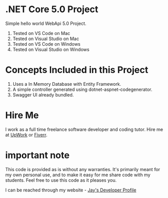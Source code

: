 # .NET Core 5.0 Project

Simple hello world WebApi 5.0 Project. 

1. Tested on VS Code on Mac
1. Tested on Visual Studio on Mac
1. Tested on VS Code on Windows
1. Tested on Visual Studio on Windows

# Concepts Included in this Project

1. Uses a In Memory Database with Entity Framework.
1. A simple controller generated using dotnet-aspnet-codegenerator.
1. Swagger UI already bundled.

# Hire Me

I work as a full time freelance software developer and coding tutor. Hire me at [UpWork](https://www.upwork.com/fl/vijayasimhabr) or [Fiverr](https://www.fiverr.com/jay_codeguy). 

# important note 

This code is provided as is without any warranties. It's primarily meant for my own personal use, and to make it easy for me share code with my students. Feel free to use this code as it pleases you.

I can be reached through my website - [Jay's Developer Profile](https://jay-study-nildana.github.io/developerprofile)